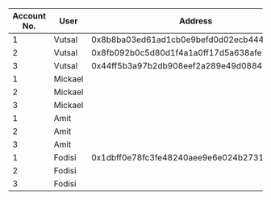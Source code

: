 | Account No. | User | Address | Public Key | Private Key |
|-----|------|---------|------------|-------------|
|  1  | Vutsal | 0x8b8ba03ed61ad1cb0e9befd0d02ecb444834887d | 0x29b17c511c2331131540cb3558883d5269d844bc831c9c4bdbaae93bfcf459ef588136b18959e90622f82ab60b145391ac51585497e2b35492398362e27e71af | 0x8ce0a02dde918e608035afc1deaedcd3a3701959b2aa5f4736280609add9d1e1 |
|  2  | Vutsal | 0x8fb092b0c5d80d1f4a1a0ff17d5a638afe24cfce | 0x18886e6945d34e45b81db24b0cee91e23953b6385c4a2580ec909048b7f61bbd20c54922c8c84b53b068cc881c612962c045e91874da1685746fa9a84e9652f6 | 0x12a6dd4286e782467ded89bddfe2f4f67ee2887fd2770ef86f3bcb933996b62f |
|  3  | Vutsal | 0x44ff5b3a97b2db908eef2a289e49d08843d328e6 | 0xaab2b92699c5de9898167e77943a80b114f13d440ffcb2d901880288ad067ebf127e5883cb6c7dfa2452e83bca26f007dc77391009c0d8eafe28ce00f72e95de | 0xb186a7359c07c0b5b8d2a9fef9c8950b06fa22880897999ddfb8e72479a2c69c | 
|  1  | Mickael| | | |
|  2  | Mickael| | | |
|  3  | Mickael| | | |
|  1  | Amit | | | |
|  2  | Amit | | | |
|  3  | Amit | | | |
|  1  | Fodisi | 0x1dbff0e78fc3fe48240aee9e6e024b2731f2b6fe | 0x2ae2a99ec5ff5293400c93a3ab4680b6a40480ec43a69e6c63147650ab232a7e2243b8c92b6b11048ea92d58be7561a0fbe7883ccc98eab19ea56a096302fe71 | 0x85f4aaf34e2084120b96c27dea28bf4f23a7e6a204c4bf390552580efc2b8878 |
|  2  | Fodisi | | | |
|  3  | Fodisi | | | |
